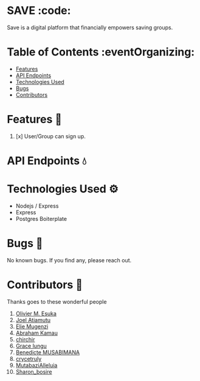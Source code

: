 # SAVE :code:

Save is a digital platform that financially empowers saving groups.

# Table of Contents :eventOrganizing:

- [Features](#features-rocket)
- [API Endpoints](#api-endpoints-droplet)
- [Technologies Used](#technologies-used-gear)
- [Bugs](#bugs-bug)
- [Contributors](#contributors-two_men_holding_hands)

# Features :rocket:

1. [x] User/Group can sign up.

# API Endpoints :droplet:

# Technologies Used :gear:

- Nodejs / Express
- Express
- Postgres Boiterplate

# Bugs :bug:

No known bugs. If you find any, please reach out.

# Contributors :two_men_holding_hands:

Thanks goes to these wonderful people

1. [Olivier M. Esuka](https://gitlab.com/oesukam)
2. [Joel Atiamutu](https://gitlab.com/joelatiam)
3. [Elie Mugenzi](https://gitlab.com/eliemugenzi)
4. [Abraham Kamau](https://gitlab.com/a-braham)
5. [chirchir](https://gitlab.com/Kibetchirchir)
6. [Grace lungu](https://gitlab.com/gracelungu)
7. [Benedicte MUSABIMANA](https://gitlab.com/BeneMusa)
8. [crycetruly](https://gitlab.com/crycetruly)
9. [MutabaziAlleluia](https://gitlab.com/mutabazialleluia)
10. [Sharon_bosire](https://gitlab.com/sharonbosire4)
